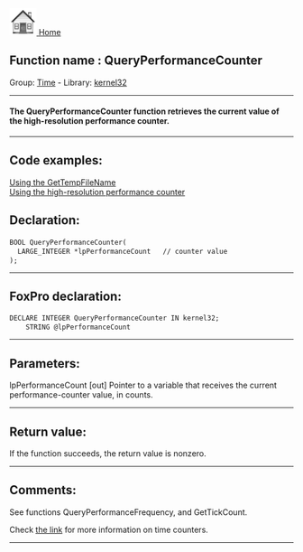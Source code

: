 [<img src="../../images/home.png"> Home ](https://github.com/VFPX/Win32API)  

## Function name : QueryPerformanceCounter
Group: [Time](../../functions_group.md#Time)  -  Library: [kernel32](../../libraries.md#kernel32)  
***  


#### The QueryPerformanceCounter function retrieves the current value of the high-resolution performance counter.
***  


## Code examples:
[Using the GetTempFileName](../../samples/sample_016.md)  
[Using the high-resolution performance counter](../../samples/sample_262.md)  

## Declaration:
```foxpro  
BOOL QueryPerformanceCounter(
  LARGE_INTEGER *lpPerformanceCount   // counter value
);  
```  
***  


## FoxPro declaration:
```foxpro  
DECLARE INTEGER QueryPerformanceCounter IN kernel32;
	STRING @lpPerformanceCount  
```  
***  


## Parameters:
lpPerformanceCount 
[out] Pointer to a variable that receives the current performance-counter value, in counts.   
***  


## Return value:
If the function succeeds, the return value is nonzero.  
***  


## Comments:
See functions QueryPerformanceFrequency, and GetTickCount.  
  
Check <a href="http://cs-www.bu.edu/groups/realtime/SRMS-NT/event_scheduling.htm">the link</a> for more information on time counters.  
  
***  

